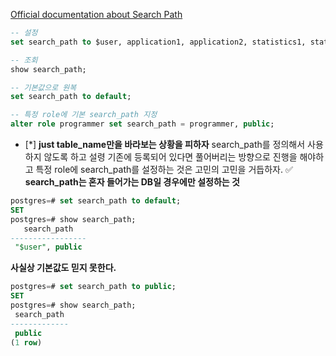 [Official documentation about Search Path](https://www.postgresql.org/docs/8.1/runtime-config-client.html)

```sql
-- 설정
set search_path to $user, application1, application2, statistics1, statistics2, public;

-- 조회
show search_path;

-- 기본값으로 원복
set search_path to default;

-- 특정 role에 기본 search_path 지정
alter role programmer set search_path = programmer, public;
```

- [*] **just table_name만을 바라보는 상황을 피하자**
search_path를 정의해서 사용하지 않도록 하고
설령 기존에 등록되어 있다면 풀어버리는 방향으로 진행을 해야하고
특정 role에 search_path를 설정하는 것은 고민의 고민을 거듭하자.
✅ **search_path는 혼자 들어가는 DB일 경우에만 설정하는 것**
```sql
postgres=# set search_path to default;
SET
postgres=# show search_path;
   search_path   
-----------------
 "$user", public
```
**사실상 기본값도 믿지 못한다.**
```sql
postgres=# set search_path to public;
SET
postgres=# show search_path;
 search_path 
-------------
 public
(1 row)
```
